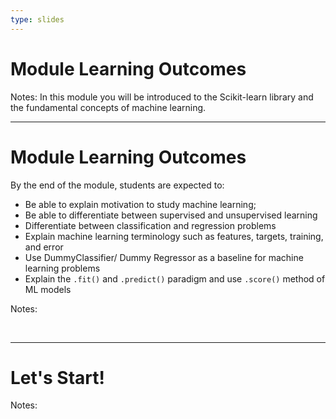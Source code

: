 ```yaml
---
type: slides
---
```


# Module Learning Outcomes

Notes: In this module you will be introduced to the Scikit-learn library and the fundamental concepts of machine learning. 


---

# Module Learning Outcomes

By the end of the module, students are expected to:

- Be able to explain motivation to study machine learning;
- Be able to differentiate between supervised and unsupervised learning
- Differentiate between classification and regression problems
- Explain machine learning terminology such as features, targets, training, and error
- Use DummyClassifier/ Dummy Regressor as a baseline for machine learning problems
- Explain the `.fit()` and `.predict()` paradigm and use `.score()` method of ML models

Notes: 

<br>

---

# Let's Start!

Notes:

<br>
